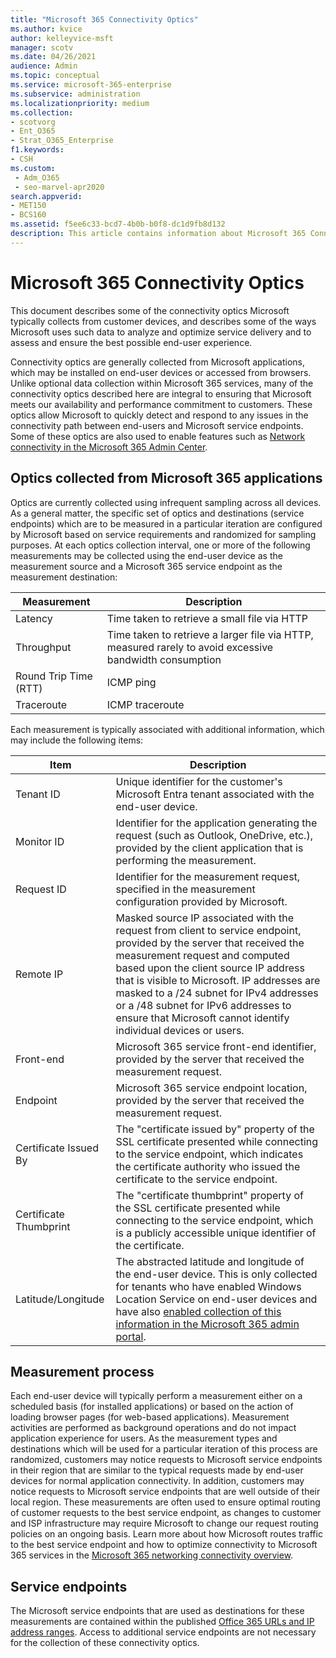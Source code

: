 ```yaml
---
title: "Microsoft 365 Connectivity Optics"
ms.author: kvice
author: kelleyvice-msft
manager: scotv
ms.date: 04/26/2021
audience: Admin
ms.topic: conceptual
ms.service: microsoft-365-enterprise
ms.subservice: administration
ms.localizationpriority: medium
ms.collection:
- scotvorg
- Ent_O365
- Strat_O365_Enterprise
f1.keywords:
- CSH
ms.custom: 
 - Adm_O365
 - seo-marvel-apr2020
search.appverid:
- MET150
- BCS160
ms.assetid: f5ee6c33-bcd7-4b0b-b0f8-dc1d9fb8d132
description: This article contains information about Microsoft 365 Connectivity Optics.
---
```


# Microsoft 365 Connectivity Optics

This document describes some of the connectivity optics Microsoft typically collects from customer devices, and describes some of the ways Microsoft uses such data to analyze and optimize service delivery and to assess and ensure the best possible end-user experience.

Connectivity optics are generally collected from Microsoft applications, which may be installed on end-user devices or accessed from browsers. Unlike optional data collection within Microsoft 365 services, many of the connectivity optics described here are integral to ensuring that Microsoft meets our availability and performance commitment to customers. These optics allow Microsoft to quickly detect and respond to any issues in the connectivity path between end-users and Microsoft service endpoints. Some of these optics are also used to enable features such as [Network connectivity in the Microsoft 365 Admin Center](office-365-network-mac-perf-overview.md).

## Optics collected from Microsoft 365 applications

Optics are currently collected using infrequent sampling across all devices. As a general matter, the specific set of optics and destinations (service endpoints) which are to be measured in a particular iteration are configured by Microsoft based on service requirements and randomized for sampling purposes.
At each optics collection interval, one or more of the following measurements may be collected using the end-user device as the measurement source and a Microsoft 365 service endpoint as the measurement destination:

| Measurement | Description |
| --- | --- |
| Latency | Time taken to retrieve a small file via HTTP |
| Throughput | Time taken to retrieve a larger file via HTTP, measured rarely to avoid excessive bandwidth consumption |
| Round Trip Time (RTT) | ICMP ping |
| Traceroute | ICMP traceroute |

Each measurement is typically associated with additional information, which may include the following items:

| Item | Description |
| --- | --- |
| Tenant ID | Unique identifier for the customer's Microsoft Entra tenant associated with the end-user device. |
| Monitor ID | Identifier for the application generating the request (such as Outlook, OneDrive, etc.), provided by the client application that is performing the measurement. |
| Request ID | Identifier for the measurement request, specified in the measurement configuration provided by Microsoft. |
| Remote IP | Masked source IP associated with the request from client to service endpoint, provided by the server that received the measurement request and computed based upon the client source IP address that is visible to Microsoft. IP addresses are masked to a /24 subnet for IPv4 addresses or a /48 subnet for IPv6 addresses to ensure that Microsoft cannot identify individual devices or users. |
| Front-end | Microsoft 365 service front-end identifier, provided by the server that received the measurement request. |
| Endpoint | Microsoft 365 service endpoint location, provided by the server that received the measurement request. |
| Certificate Issued By | The "certificate issued by" property of the SSL certificate presented while connecting to the service endpoint, which indicates the certificate authority who issued the certificate to the service endpoint. |
| Certificate Thumbprint | The "certificate thumbprint" property of the SSL certificate presented while connecting to the service endpoint, which is a publicly accessible unique identifier of the certificate. |
| Latitude/Longitude | The abstracted latitude and longitude of the end-user device. This is only collected for tenants who have enabled Windows Location Service on end-user devices and have also [enabled collection of this information in the Microsoft 365 admin portal](office-365-network-mac-perf-overview.md#1-enable-windows-location-services). |

## Measurement process

Each end-user device will typically perform a measurement either on a scheduled basis (for installed applications) or based on the action of loading browser pages (for web-based applications). Measurement activities are performed as background operations and do not impact application experience for users. As the measurement types and destinations which will be used for a particular iteration of this process are randomized, customers may notice requests to Microsoft service endpoints in their region that are similar to the typical requests made by end-user devices for normal application connectivity. In addition, customers may notice requests to Microsoft service endpoints that are well outside of their local region. These measurements are often used to ensure optimal routing of customer requests to the best service endpoint, as changes to customer and ISP infrastructure may require Microsoft to change our request routing policies on an ongoing basis. Learn more about how Microsoft routes traffic to the best service endpoint and how to optimize connectivity to Microsoft 365 services in the [Microsoft 365 networking connectivity overview](microsoft-365-networking-overview.md).

## Service endpoints

The Microsoft service endpoints that are used as destinations for these measurements are contained within the published [Office 365 URLs and IP address ranges](urls-and-ip-address-ranges.md). Access to additional service endpoints are not necessary for the collection of these connectivity optics.
